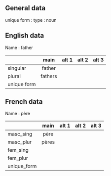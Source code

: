 ## General data

unique form :
type : noun

## English data

Name : father

|             |  main   | alt 1 | alt 2 | alt 3 |
| :---------- | :-----: | :---: | :---: | ----- |
| singular    | father  |       |       |       |
| plural      | fathers |       |       |       |
| unique form |         |       |       |       |

## French data

Name : père

|             | main  | alt 1 | alt 2 | alt 3 |
| :---------- | :---: | :---: | :---: | :---: |
| masc_sing   | père  |       |       |       |
| masc_plur   | pères |       |       |       |
| fem_sing    |       |       |       |       |
| fem_plur    |       |       |       |       |
| unique_form |       |       |       |       |


